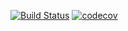 [![Build Status](https://travis-ci.com/paulguevarrarye/task2testing.svg?branch=main)](https://travis-ci.com/github/paulguevarrarye/task2testing)
[![codecov](https://codecov.io/gh/paulguevarrarye/testingtravis/branch/main/graph/badge.svg?token=EgnC8vzKxV)](https://codecov.io/gh/paulguevarrarye/task2testing)
